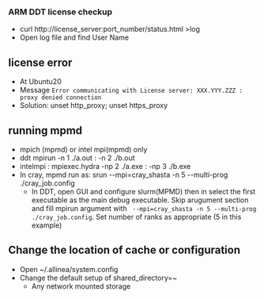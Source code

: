 
### ARM DDT license checkup
- curl http://license_server:port_number/status.html >log
- Open log file and find User Name

## license error
- At Ubuntu20
- Message `Error communicating with License server: XXX.YYY.ZZZ : proxy denied connection`
- Solution: unset http_proxy; unset https_proxy

## running mpmd
- mpich (mpmd) or intel mpi(mpmd) only
- ddt mpirun -n 1 ./a.out : -n 2 ./b.out
- intelmpi : mpiexec.hydra -np 2 ./a.exe : -np 3 ./b.exe
- In cray, mpmd run as: srun --mpi=cray_shasta -n 5 --multi-prog ./cray_job.config
  - In DDT, open GUI and configure slurm(MPMD) then in select the first executable as the main debug executable. Skip arugument section and fill mpirun argument with ` --mpi=cray_shasta -n 5 --multi-prog ./cray_job.config`. Set number of ranks as appropriate (5 in this example)
    
## Change the location of cache or configuration
- Open ~/.allinea/system.config
- Change the default setup of shared_directory=~
  - Any network mounted storage
